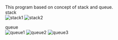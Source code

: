 This program based on concept of stack and queue.<br>
stack <br>
![stack1](https://github.com/user-attachments/assets/5987735c-b4eb-4dd1-8ac8-c623f84c3acb)
![stack2](https://github.com/user-attachments/assets/95017b81-f907-4b07-b16f-f327d834519c)

queue<br>
![queue1](https://github.com/user-attachments/assets/ee071e2d-6838-4a34-8b90-8ddc9f690285)
![queue2](https://github.com/user-attachments/assets/8b5fd696-d8b2-4622-b438-5db49d7d4b95)
![queue3](https://github.com/user-attachments/assets/acf80dec-c230-4ba6-869d-969069989402)
